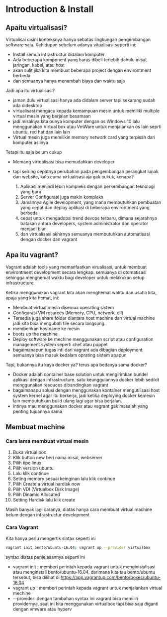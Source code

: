 # Introduction & Install

## Apaitu virtualisasi?

Virtualisai disini konteksnya hanya sebatas lingkungan pengembangan software saja. Kehidupan sebelum adanya vitualisasi seperti ini:

- Install semua infrastructur didalam komputer
- Ada beberapa komponent yang harus dibeli terlebih dahulu misal, jaringan, kabel, atau host
- akan sulit jika kita membuat beberapa project dengan environtment berbeda
- dan semuanya hanya menambah biaya dan waktu saja

Jadi apa itu virtualisasi?

- jaman dulu virtualisasi hanya ada didalam server tapi sekarang sudah ada didesktop
- virtualisasi mengacu kepada kemampuan mesin untuk memiliki multiple virtual mesin yang berjalan besamaan
- jadi misalnya kita punya komputer dengan os Windows 10 lalu menggunakan Virtual box atau VmWare untuk menjalankan os lain seprti ubuntu, red hat dan lain lain
- Virtual mesin juga memilikin memory network card yang terpisah dari komputer aslinya

Tetapi itu saja belum cukup

- Memang virtualisasi bisa memudahkan developer
- tapi seiring cepatnya perubahan pada pengembangan perangkat lunak dan website, kalo cuma virtualisasi aja gak cukuk, kenapa?

    1. Aplikasi menjadi lebih kompleks dengan perkembangan teknologi yang baru
    1. Server Configurasi juga makin kompleks
    1. Jamannya Agile development, yang mana membutuhkan pembuatan yang cepat dan deploy aplikasi di beberapa environtment yang berbeda
    1. cepat untuk mengadopsi trend devops terbaru, dimana sejarahnya batasan antara developers, system administrator dan operator menjadi blur
    1. dan virtualisasi akhirnya semuanya membutuhkan automatisasi dengan docker dan vagrant

## Apa itu vagrant?

Vagrant adalah tools yang memanfaatkan virualisasi, untuk membuat environtment development secara lengkap. semuanya di otomatisasi sehingga menghemat waktu bagi developer untuk melakukan setup infrastructure.

Ketika menggunakan vagrant kita akan menghemat waktu dan usaha kita, apaja yang kita hemat, ini:

- Membuat virtual mesin disemua operating sistem
- Configurasi VM resurces (Memory, CPU, network, dll)
- Tersedia juga share folder diantara host machine dan virtual machine jadi kita bisa mengubah file secara langsung.
- memberikan hostname ke mesin
- boots up the machine
- Deploy software ke mechine menggunakan script atau configuration management system seperti chef atau puppet
- bagaimanapun tugas inti dari vagrant ada dibagian deployment: semuanya bisa masuk kedalam oprating sistem apapun

Tapi, bukannya itu kaya docker ya? terus apa bedanya sama docker?

- Docker adalah container base solution untuk mengirimkan bundel aplikasi dengan infrastructure. satu keunggulannya docker lebih sedikit menggunakan resouces dibandingkan vagrant
- bagaimanapu solusi dengan menggunakan kontainer mengutilisasi host system kernel agar itu berkerja, jadi ketika deploying docker kemesin lain membutuhkan build ulang lagi agar bisa berjalan.
- intinya mau menggunakan docker atau vagrant gak masalah yang penting tujuannya sama

## Membuat machine

### Cara lama membuat virtual mesin

1. Buka virtual box 
1. Klik button new beri nama misal, webserver 
1. Pilih tipe linux
1. Pilih version ubuntu
1. Lalu klik continue
1. Seting memory sesuai keinginan lalu klik continue
1. Pilih Create a virtual hardisk now
1. Pilih VDI (Virtualbox Disk Image)
1. Pilih Dinamic Allocated
1. Setting Hardisk lalu klik create

Masih banyak lagi caranya, diatas hanya cara membuat virtual machine belum dengan infrastructur development

### Cara Vagrant

Kita hanya perlu mengertik sintax seperti ini

```bash
vagrant init bento/ubuntu-16.04; vagrant up --provider virtualbox
```

syntax diatas penjelasannya seperti ini

- vagrant init : memberi perintah kepada vagrant untuk menginisialisasi atau menginstall bento/ubuntu-16.04. darimana kita tau bento/ubuntu tersebut, bisa dilihat di https://app.vagrantup.com/bento/boxes/ubuntu-16.04
- vagrant up : memberi perintah kepada vagrant untuk menjalankan virtual mechine
- --provider: dengan tambahan syntax ini vagrant bisa memilih providernya, saat ini kita menggunakan virtualbox tapi bisa saja diganti dengan vmware atau hyperv
